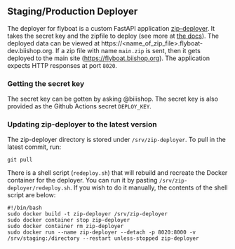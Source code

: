## Staging/Production Deployer

The deployer for flyboat is a custom FastAPI application [zip-deployer](https://github.com/PythonCoderAS/zip-deployer). It takes the secret key and the zipfile to deploy (see more at [the docs](https://flyboat-dev.biishop.org/docs)). The deployed data can be viewed at https://<name_of_zip_file>.flyboat-dev.biishop.org. If a zip file with name `main.zip` is sent, then it gets deployed to the main site (https://flyboat.biishop.org). The application expects HTTP responses at port `8020`.

### Getting the secret key

The secret key can be gotten by asking @biiishop. The secret key is also provided as the Github Actions secret `DEPLOY_KEY`. 

### Updating zip-deployer to the latest version
The zip-deployer directory is stored under `/srv/zip-deployer`. To pull in the latest commit, run:
```shell
git pull
```

There is a shell script (`redeploy.sh`) that will rebuild and recreate the Docker container for the deployer. You can run it by pasting `/srv/zip-deployer/redeploy.sh`. If you wish to do it manually, the contents of the shell script are below:

```shell
#!/bin/bash
sudo docker build -t zip-deployer /srv/zip-deployer
sudo docker container stop zip-deployer
sudo docker container rm zip-deployer
sudo docker run --name zip-deployer --detach -p 8020:8000 -v /srv/staging:/directory --restart unless-stopped zip-deployer
```
